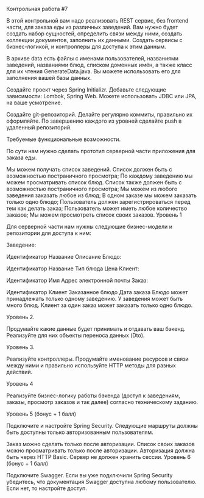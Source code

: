 Контрольная работа #7

В этой контрольной вам надо реализовать REST сервис, без frontend части, для заказа еды из различных заведений. Вам нужно будет создать набор сущностей, определить связи между ними, создать коллекции документов, заполнить их данными. Создать сервисы с бизнес-логикой, и контроллеры для доступа к этим данным.

В архиве data есть файлы с именами пользователей, названиями заведений, названиями блюд, списком доменных имён, а также класс для их чтения GenerateData.java. Вы можете использовать его для заполнения вашей базы данных.

Создайте проект через Spring Initializr. Добавьте следующие зависимости: Lombok, Spring Web. Можете использовать JDBC или JPA, на ваше усмотрение. 

Создайте git-репозиторий. Делайте регулярно коммиты, правильно их оформляйте. По завершению каждого из уровней сделайте push в удаленный репозиторий. 

Требуемые функциональные возможности.

По сути нам нужно сделать прототип серверной части приложения для заказа еды.

Мы можем получать список заведений. Список должен быть с возможностью постраничного просмотра;
По каждому заведению мы можем просматривать список блюд. Список также должен быть с возможностью постраничного просмотра;
Мы можем из любого заведения заказать любое из блюд;
В одном заказе мы можем заказать только одно блюдо;
Пользователь должен зарегистрироваться перед тем как делать заказ;
Пользователь может иметь любое количество заказов;
Мы можем просмотреть список своих заказов.
Уровень 1

Для серверной части нам нужны следующие бизнес-модели и репозитории для доступа к ним:

Заведение:

Идентификатор
Название
Описание
Блюдо:

Идентификатор
Название
Тип блюда
Цена
Клиент:

Идентификатор
Имя
Адрес электронной почты
Заказ: 

Идентификатор
Клиент
Заказанное блюдо
Дата заказа
Блюдо может принадлежать только одному заведению. У заведения может быть много блюд. Клиент за один заказ может заказать только одно блюдо.

Уровень 2.

Продумайте какие данные будет принимать и отдавать ваш бэкенд. Реализуйте для них объекты переноса данных (Dto).

Уровень 3.

Реализуйте контроллеры. Продумайте именование ресурсов и связи между ними и правильно используйте HTTP методы для разных действий.

Уровень 4

Реализуйте бизнес-логику работы бэкенда (доступ к заведениям, заказы, просмотр заказов и так далее) согласно техническому заданию.

Уровень 5 (бонус + 1 балл)

Подключите и настройте Spring Security. Следующие маршруты должны быть доступны только авторизованным пользователям.

Заказ можно сделать только после авторизации.
Список своих заказов можно просматривать только после авторизации.
Авторизация должна быть через HTTP Basic.
Сервер не должен хранить сессии.
Уровень 6 (бонус + 1 балл)

Подключите Swagger. Если вы уже подключили Spring Security убедитесь, что документация Swagger доступна любому пользователю. Если нет, то настройте доступ.
